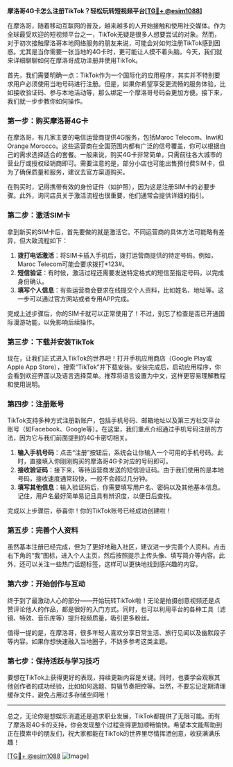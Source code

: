 **摩洛哥4G卡怎么注册TikTok？轻松玩转短视频平台[[TG💪+ @esim1088](https://t.me/s/esim1088)]**

在摩洛哥，随着移动互联网的普及，越来越多的人开始接触和使用社交媒体。作为全球最受欢迎的短视频平台之一，TikTok无疑是很多人想要尝试的对象。然而，对于初次接触摩洛哥本地网络服务的朋友来说，可能会对如何注册TikTok感到困惑。尤其是当你需要一张当地的4G卡时，更可能让人摸不着头脑。今天，我们就来详细聊聊如何在摩洛哥成功注册并使用TikTok。

首先，我们需要明确一点：TikTok作为一个国际化的应用程序，其实并不特别要求用户必须使用当地号码进行注册。但是，如果你希望享受更流畅的服务体验，比如接收验证码、参与本地活动等，那么绑定一个摩洛哥号码会更加方便。接下来，我们就一步步教你如何操作。

### **第一步：购买摩洛哥4G卡**

在摩洛哥，有几家主要的电信运营商提供4G服务，包括Maroc Telecom、Inwi和Orange Morocco。这些运营商在全国范围内都有广泛的信号覆盖，你可以根据自己的需求选择适合的套餐。一般来说，购买4G卡非常简单，只需前往各大城市的营业厅或授权经销商即可。需要注意的是，部分小店也可能出售预付费SIM卡，但为了确保质量和服务，建议去官方渠道购买。

在购买时，记得携带有效的身份证件（如护照），因为这是注册SIM卡的必要步骤。此外，询问店员关于激活流程也很重要，他们通常会提供详细的指引。

### **第二步：激活SIM卡**

拿到新买的SIM卡后，首先要做的就是激活它。不同运营商的具体方法可能略有差异，但大致流程如下：

1. **拨打电话激活**：将SIM卡插入手机后，拨打运营商提供的特定号码。例如，Maroc Telecom可能会要求拨打*123#。
2. **短信验证**：有时候，激活过程还需要发送特定格式的短信至指定号码，以完成身份确认。
3. **填写个人信息**：有些运营商会要求在线提交个人资料，比如姓名、地址等。这一步可以通过官方网站或者专用APP完成。

完成上述步骤后，你的SIM卡就可以正常使用了！不过，别忘了检查是否已开通国际漫游功能，以免影响后续操作。

### **第三步：下载并安装TikTok**

现在，让我们正式进入TikTok的世界吧！打开手机应用商店（Google Play或Apple App Store），搜索“TikTok”并下载安装。安装完成后，启动应用程序，你会看到欢迎界面以及语言选择菜单。推荐将语言设置为中文，这样更容易理解教程和使用说明。

### **第四步：注册账号**

TikTok支持多种方式注册新账户，包括手机号码、邮箱地址以及第三方社交平台账号（如Facebook、Google等）。在这里，我们重点介绍通过手机号码注册的方法，因为它与我们前面提到的4G卡密切相关。

1. **输入手机号码**：点击“注册”按钮后，系统会让你输入一个可用的手机号码。此时，直接填入你刚刚购买的摩洛哥4G卡对应的号码即可。
2. **接收验证码**：接下来，等待运营商发送的短信验证码。由于我们使用的是本地号码，接收速度通常较快，一般不会超过几分钟。
3. **填写其他信息**：输入验证码后，你需要填写用户名、密码以及其他基本信息。记住，用户名最好简单易记且具有辨识度，以便日后查找。

完成以上步骤后，恭喜你！你的TikTok账号已经成功创建啦！

### **第五步：完善个人资料**

虽然基本注册已经完成，但为了更好地融入社区，建议进一步完善个人资料。点击右下角的“我”图标，进入个人主页，然后按照提示上传头像、填写简介等内容。此外，还可以关注一些热门话题标签，这样可以更快地找到感兴趣的内容。

### **第六步：开始创作与互动**

终于到了最激动人心的部分——开始玩转TikTok啦！无论是拍摄创意视频还是点赞评论他人的作品，都是很好的入门方式。同时，也可以利用平台的各种工具（滤镜、特效、音乐库等）提升视频质量，吸引更多粉丝。

值得一提的是，在摩洛哥，很多年轻人喜欢分享日常生活、旅行见闻以及幽默段子等内容。如果你想快速融入当地圈子，不妨多参考这类主题。

### **第七步：保持活跃与学习技巧**

要想在TikTok上获得更好的表现，持续更新内容是关键。同时，也要学会观察其他创作者的成功经验，比如如何选题、剪辑节奏把控等。当然，不要忘记定期清理缓存文件，避免占用过多存储空间哦！

---

总之，无论你是想娱乐消遣还是追求职业发展，TikTok都提供了无限可能。而有了摩洛哥4G卡的支持，你会发现整个过程变得更加顺畅愉快。希望本文能帮助到正在摸索中的朋友们，祝大家都能在TikTok的世界里尽情挥洒创意，收获满满乐趣！

[[TG💪+ @esim1088](https://t.me/s/esim1088) ![Image](https://i.postimg.cc/4NQfJmqS/Snipaste-2025-05-13-00-14-12.png)]